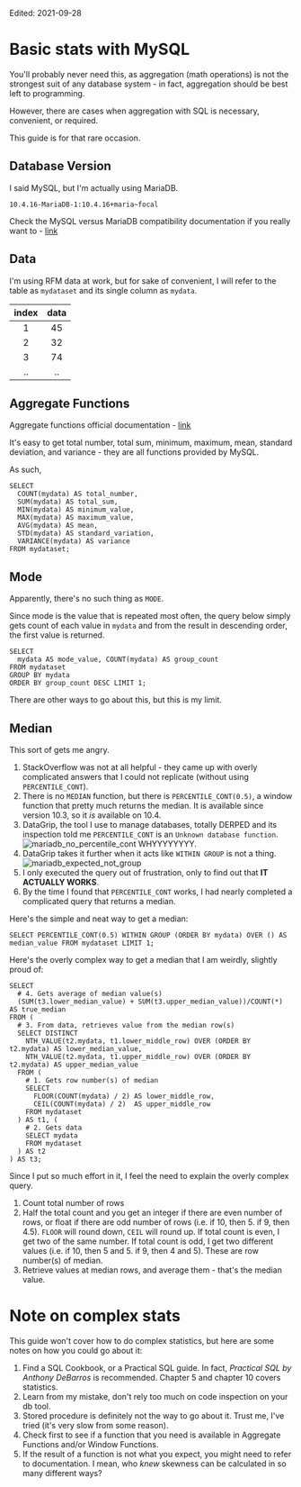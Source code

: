Edited: 2021-09-28

# Basic stats with MySQL

You'll probably never need this, as aggregation (math operations) is not the strongest suit of any database system - in fact, aggregation should be best left to programming.

However, there are cases when aggregation with SQL is necessary, convenient, or required.

This guide is for that rare occasion.



## Database Version

I said MySQL, but I'm actually using MariaDB.

`10.4.16-MariaDB-1:10.4.16+maria~focal`

Check the MySQL versus MariaDB compatibility documentation if you really want to - [link](https://mariadb.com/kb/en/mariadb-vs-mysql-compatibility/)



## Data

I'm using RFM data at work, but for sake of convenient, I will refer to the table as `mydataset` and its single column as `mydata`.

| index | data |
| :---: | :--: |
|   1   |  45  |
|   2   |  32  |
|   3   |  74  |
|  ..   |  ..  |



## Aggregate Functions

Aggregate functions official documentation - [link](https://dev.mysql.com/doc/refman/8.0/en/aggregate-functions.html)

It's easy to get total number, total sum, minimum, maximum, mean, standard deviation, and variance - they are all functions provided by MySQL.

As such,

```mariadb
SELECT
  COUNT(mydata) AS total_number,
  SUM(mydata) AS total_sum,
  MIN(mydata) AS minimum_value,
  MAX(mydata) AS maximum_value,
  AVG(mydata) AS mean,
  STD(mydata) AS standard_variation,
  VARIANCE(mydata) AS variance
FROM mydataset;
```



## Mode

Apparently, there's no such thing as `MODE`.

Since mode is the value that is repeated most often, the query below simply gets count of each value in `mydata` and from the result in descending order, the first value is returned.

```mariadb
SELECT
  mydata AS mode_value, COUNT(mydata) AS group_count
FROM mydataset
GROUP BY mydata
ORDER BY group_count DESC LIMIT 1;
```

There are other ways to go about this, but this is my limit.



## Median

This sort of gets me angry.

1. StackOverflow was not at all helpful - they came up with overly complicated answers that I could not replicate (without using `PERCENTILE_CONT`).
2. There is no `MEDIAN` function, but there is `PERCENTILE_CONT(0.5)`, a window function that pretty much returns the median. It is available since version 10.3, so it _is_ available on 10.4.
3. DataGrip, the tool I use to manage databases, totally DERPED and its inspection told me `PERCENTILE_CONT` is an `Unknown database function`.
   ![mariadb_no_percentile_cont](https://user-images.githubusercontent.com/44990492/135028905-6e25e15b-3342-405d-be33-5aafd7b50442.PNG)
   WHYYYYYYYY.
4. DataGrip takes it further when it acts like `WITHIN GROUP` is not a thing.
   ![mariadb_expected_not_group](https://user-images.githubusercontent.com/44990492/135029490-2c12dc9c-afcc-4cc0-89a2-5508ec318984.PNG)
5. I only executed the query out of frustration, only to find out that __IT ACTUALLY WORKS__.
6. By the time I found that `PERCENTILE_CONT` works, I had nearly completed a complicated query that returns a median.



Here's the simple and neat way to get a median:

```mariadb
SELECT PERCENTILE_CONT(0.5) WITHIN GROUP (ORDER BY mydata) OVER () AS median_value FROM mydataset LIMIT 1;
```



Here's the overly complex way to get a median that I am weirdly, slightly proud of:

```mariadb
SELECT
  # 4. Gets average of median value(s)
  (SUM(t3.lower_median_value) + SUM(t3.upper_median_value))/COUNT(*) AS true_median
FROM (
  # 3. From data, retrieves value from the median row(s)
  SELECT DISTINCT
    NTH_VALUE(t2.mydata, t1.lower_middle_row) OVER (ORDER BY t2.mydata) AS lower_median_value,
    NTH_VALUE(t2.mydata, t1.upper_middle_row) OVER (ORDER BY t2.mydata) AS upper_median_value
  FROM (
    # 1. Gets row number(s) of median
    SELECT
      FLOOR(COUNT(mydata) / 2) AS lower_middle_row,
      CEIL(COUNT(mydata) / 2)  AS upper_middle_row
    FROM mydataset
  ) AS t1, (
    # 2. Gets data
    SELECT mydata
    FROM mydataset
  ) AS t2
) AS t3;
```

Since I put so much effort in it, I feel the need to explain the overly complex query.

1. Count total number of rows
2. Half the total count and you get an integer if there are even number of rows, or float if there are odd number of rows (i.e. if 10, then 5. if 9, then 4.5). `FLOOR` will round down, `CEIL` will round up. If total count is even, I get two of the same number. If total count is odd, I get two different values (i.e. if 10, then 5 and 5. if 9, then 4 and 5). These are row number(s) of median.
3. Retrieve values at median rows, and average them - that's the median value.



# Note on complex stats

This guide won't cover how to do complex statistics, but here are some notes on how you could go about it:

1. Find a SQL Cookbook, or a Practical SQL guide. In fact, _Practical SQL by Anthony DeBarros_ is recommended. Chapter 5 and chapter 10 covers statistics.
2. Learn from my mistake, don't rely too much on code inspection on your db tool.
3. Stored procedure is definitely not the way to go about it. Trust me, I've tried (it's very slow from some reason).
4. Check first to see if a function that you need is available in Aggregate Functions and/or Window Functions.
5. If the result of a function is not what you expect, you might need to refer to documentation. I mean, who _knew_ skewness can be calculated in so many different ways?

